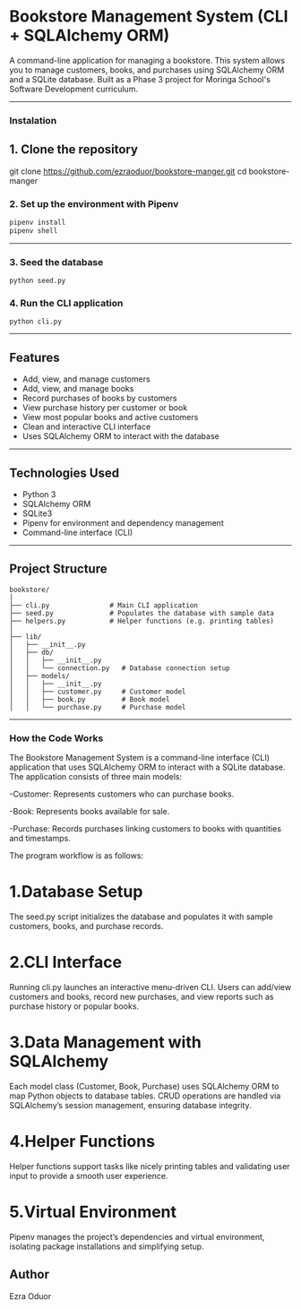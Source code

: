 # Bookstore Management System (CLI + SQLAlchemy ORM)

A command-line application for managing a bookstore. This system allows you to manage customers, books, and purchases using SQLAlchemy ORM and a SQLite database. Built as a Phase 3 project for Moringa School's Software Development curriculum.

---

### Instalation

## 1. Clone the repository

git clone https://github.com/ezraoduor/bookstore-manger.git
cd bookstore-manger

### 2. Set up the environment with Pipenv
```bash
pipenv install
pipenv shell

```
---
### 3. Seed the database
```
python seed.py
```
### 4. Run the CLI application
```
python cli.py
```
---

## Features

- Add, view, and manage customers
- Add, view, and manage books
- Record purchases of books by customers
- View purchase history per customer or book
- View most popular books and active customers
- Clean and interactive CLI interface
- Uses SQLAlchemy ORM to interact with the database

---

## Technologies Used

- Python 3
- SQLAlchemy ORM
- SQLite3
- Pipenv for environment and dependency management
- Command-line interface (CLI)

---

##  Project Structure

    bookstore/
    │
    ├── cli.py               # Main CLI application
    ├── seed.py              # Populates the database with sample data
    ├── helpers.py           # Helper functions (e.g. printing tables)
    │
    ├── lib/
    │   ├── __init__.py
    │   ├── db/
    │   │   ├── __init__.py
    │   │   └── connection.py   # Database connection setup
    │   ├── models/
    │   │   ├── __init__.py
    │   │   ├── customer.py     # Customer model
    │   │   ├── book.py         # Book model
    │   │   └── purchase.py     # Purchase model

---

### How the Code Works
The Bookstore Management System is a command-line interface (CLI) application that uses SQLAlchemy ORM to interact with a SQLite database. The application consists of three main models:

-Customer: Represents customers who can purchase books.

-Book: Represents books available for sale.

-Purchase: Records purchases linking customers to books with quantities and timestamps.

The program workflow is as follows:

# 1.Database Setup
The seed.py script initializes the database and populates it with sample customers, books, and purchase records.

# 2.CLI Interface
Running cli.py launches an interactive menu-driven CLI. Users can add/view customers and books, record new purchases, and view reports such as purchase history or popular books.

# 3.Data Management with SQLAlchemy
Each model class (Customer, Book, Purchase) uses SQLAlchemy ORM to map Python objects to database tables. CRUD operations are handled via SQLAlchemy’s session management, ensuring database integrity.

# 4.Helper Functions
Helper functions support tasks like nicely printing tables and validating user input to provide a smooth user experience.

# 5.Virtual Environment
Pipenv manages the project’s dependencies and virtual environment, isolating package installations and simplifying setup.



## Author

Ezra Oduor
